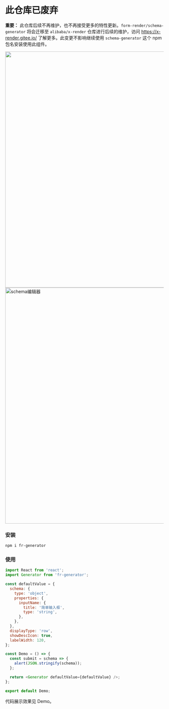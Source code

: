 # 此仓库已废弃

**重要：** 此仓库后续不再维护，也不再接受更多的特性更新。`form-render/schema-generator` 将会迁移至 `alibaba/x-render` 仓库进行后续的维护，访问 https://x-render.gitee.io/ 了解更多。此变更不影响继续使用 `schema-generator` 这个 npm 包名安装使用此组件。

<img src="https://gw.alipayobjects.com/mdn/rms_e18934/afts/img/A*4QYNTbKU6xAAAAAAAAAAAABkARQnAQ?raw=true" width="750px"/>

<img src="https://gw.alipayobjects.com/mdn/rms_e18934/afts/img/A*FfTuRYjRd1AAAAAAAAAAAABkARQnAQ?raw=true" alt="schema编辑器" width='750px' />

### 安装

```bash
npm i fr-generator
```

### 使用

```js
import React from 'react';
import Generator from 'fr-generator';

const defaultValue = {
  schema: {
    type: 'object',
    properties: {
      inputName: {
        title: '简单输入框',
        type: 'string',
      },
    },
  },
  displayType: 'row',
  showDescIcon: true,
  labelWidth: 120,
};

const Demo = () => {
  const submit = schema => {
    alert(JSON.stringify(schema));
  };

  return <Generator defaultValue={defaultValue} />;
};

export default Demo;
```

代码展示效果见 Demo。
